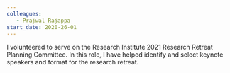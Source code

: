 ```yaml
---
colleagues:
   - Prajwal Rajappa
start_date: 2020-26-01
---
```


I volunteered to serve on the Research Institute 2021 Research Retreat Planning
Committee. In this role, I have helped identify and select keynote speakers and
format for the research retreat.

